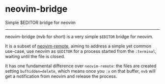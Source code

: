 # neovim-bridge

Simple $EDITOR bridge for neovim

---

neovim-bridge (nvb for short) is a very simple `$EDITOR` bridge for neovim.

It is a subset of [neovim-remote](https://github.com/mhinz/neovim-remote), aiming to address a simple yet common use-case, use neovim as `$EDITOR` for a process started from the `:terminal`, waiting until the file is closed.

It has one fundamental difference over `neovim-remote`: the files are created setting `bufhidden=delete`, which means once you `:x` on that buffer, `nvb` will get a notification from neovim and release the process.
